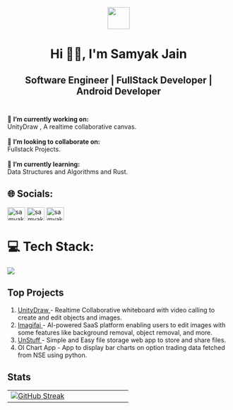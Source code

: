 <p align="center"><picture align="center"><img align="center" src = "https://github.com/7oSkaaa/7oSkaaa/blob/main/Images/Programming_Languages.gif?raw=true" width = 50px/></picture></p>
<h1 align="center">Hi 👋🏻, I'm Samyak Jain</h1>
<h2 align="center"> Software Engineer | FullStack Developer | Android Developer <br><br> </h2>

🔭 **I’m currently working on:**  <br>UnityDraw , A realtime collaborative canvas.
<br><br>👯 **I’m looking to collaborate on:**  <br>Fullstack Projects.<br><br>
🌱 **I’m currently learning:**  <br>Data Structures and Algorithms and Rust.
<br>

## 🌐 Socials:
<a href="https://www.linkedin.com/in/samyak-jain-51809828b/" target="_blank"><img align="center" src="https://raw.githubusercontent.com/rahuldkjain/github-profile-readme-generator/master/src/images/icons/Social/linked-in-alt.svg" alt="samyak-jain-51809828b" height="30" width="40" /></a>
<a href="https://twitter.com/samyakj_7" target="_blank"><img align="center" src="https://raw.githubusercontent.com/rahuldkjain/github-profile-readme-generator/master/src/images/icons/Social/twitter.svg" alt="samyakj7" height="30" width="40" /></a>
<a href="https://instagram.com/samyakj7" target="_blank"><img align="center" src="https://raw.githubusercontent.com/rahuldkjain/github-profile-readme-generator/master/src/images/icons/Social/instagram.svg" alt="samyakj7" height="30" width="40" /></a>
# 💻 Tech Stack:
<img src="https://skillicons.dev/icons?i=typescript,javascript,nextjs,react,nodejs,express,python,java,rust,tailwind,threejs,mongodb,flask,firebase,mysql,fastapi,postman,aws,gcp,azure,heroku,vercel,vite,github,html,androidstudio&perline=13">

## Top Projects
1) <a href="https://unitydraw.tech" target="_blank" > UnityDraw      </a> - Realtime Collaborative whiteboard with video calling to create and edit objects and images. 
2) <a href="https://imagif-ai.vercel.app" target="_blank" > Imagifai       </a> - AI-powered SaaS platform enabling users to edit images with some features like background removal, object removal, and more.
3) <a href="https://unstuff.vercel.app" target="_blank" > UnStuff        </a> - Simple and Easy file storage web app to store and share files.
4)  OI Chart App - App to display bar charts on option trading data fetched from NSE using python.

## Stats
<table align="center">
<tr border="none">
<td width="50%" align="left">
  <a href="https://git.io/streak-stats"><img src="https://streak-stats.demolab.com?user=Samyak-J7&theme=cobalt&hide_border=true" alt="GitHub Streak" /></a>

</td>
<td width="50%" align="center">


  
  </td>
</tr>
</table>

